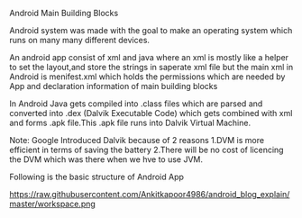 Android Main Building Blocks

Android  system was made with the goal  to make an operating system which runs on many many different devices.

An android app consist of xml and java where an xml is mostly like a helper to set the layout,and store the strings in saperate xml file but the main xml in Android is menifest.xml which holds the permissions which are needed by App and declaration information of main building blocks

In Android Java gets compiled into .class files which are parsed and converted into .dex (Dalvik Executable Code) which gets combined with xml and forms .apk file.This .apk file runs into Dalvik
Virtual Machine.

Note: Google Introduced Dalvik because of 2 reasons
1.DVM is more efficient in terms of saving the battery
2.There will be no cost of licencing the DVM which was there when we hve to use JVM.


Following is the basic structure of Android App

https://raw.githubusercontent.com/Ankitkapoor4986/android_blog_explain/master/workspace.png
